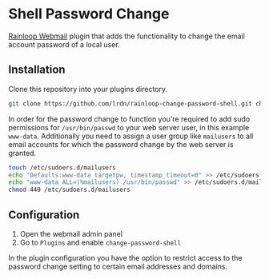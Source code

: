 Shell Password Change
=====================

[Rainloop Webmail](https://github.com/rainloop/rainloop-webmail) plugin that adds the functionality to change the email account password of a local user.

Installation
------------

Clone this repository into your plugins directory.

```sh
git clone https://github.com/lrdn/rainloop-change-password-shell.git change-password-shell
```

In order for the password change to function you're required to add sudo permissions for `/usr/bin/passwd` to your web server user, in this example `www-data`. Additionally you need to assign a user group like `mailusers` to all email accounts for which the password change by the web server is granted.

```sh
touch /etc/sudoers.d/mailusers
echo "Defaults:www-data targetpw, timestamp_timeout=0" >> /etc/sudoers.d/mailusers
echo "www-data ALL=(%mailusers) /usr/bin/passwd" >> /etc/sudoers.d/mailusers
chmod 440 /etc/sudoers.d/mailusers
```

Configuration
-------------

1. Open the webmail admin panel
2. Go to `Plugins` and enable `change-password-shell`

In the plugin configuration you have the option to restrict access to the password change setting to certain email addresses and domains.